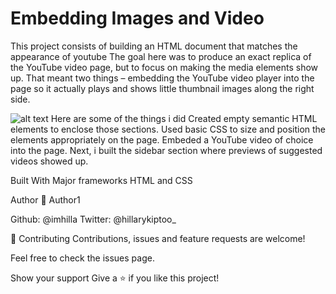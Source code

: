 # Embedding Images and Video
This project consists of building an HTML document that matches the appearance of youtube
The goal here was to produce an exact replica of the YouTube video page, but to focus on making the media elements show up.
That meant two things – embedding the YouTube video player into the page so it actually plays and shows little thumbnail images along the right side.

![alt text](https://github.com/imhilaa/youtubeclone/feature/img/youtubeclone.png)
Here are some of the things i did
Created empty semantic HTML elements to enclose those sections.
Used basic CSS to size and position the elements appropriately on the page. 
Embeded a YouTube video of choice into the page.
Next, i built the sidebar section where previews of suggested videos showed up. 

Built With
Major frameworks
HTML and CSS

Author
👤 Author1

Github: @imhilla
Twitter: @hillarykiptoo_

🤝 Contributing
Contributions, issues and feature requests are welcome!

Feel free to check the issues page.

Show your support
Give a ⭐️ if you like this project!

 
